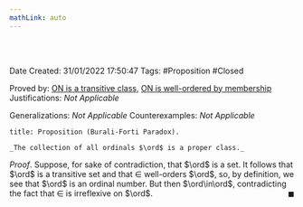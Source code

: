 ```yaml
---
mathLink: auto
---
```


<br />
<br />

Date Created: 31/01/2022 17:50:47
Tags: #Proposition #Closed 

Proved by: [$\textrm{ON}$ is a transitive class](ON%20is%20a%20transitive%20class.md), [$\textrm{ON}$ is well-ordered by membership](ON%20is%20well-ordered%20by%20membership.md)
Justifications: _Not Applicable_

Generalizations: _Not Applicable_
Counterexamples: _Not Applicable_

``` ad-Proposition
title: Proposition (Burali-Forti Paradox).

_The collection of all ordinals $\ord$ is a proper class._

```

_Proof_. Suppose, for sake of contradiction, that $\ord$ is a set. It follows that $\ord$ is a transitive set and that $\in$ well-orders $\ord$, so, by definition, we see that $\ord$ is an ordinal number. But then $\ord\in\ord$, contradicting the fact that $\in$ is irreflexive on $\ord$.<span style="float:right;">$\blacksquare$</span>
